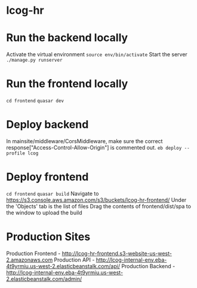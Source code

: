 # lcog-hr

# Run the backend locally
Activate the virtual environment
`source env/bin/activate` 
Start the server
`./manage.py runserver`

# Run the frontend locally
`cd frontend`
`quasar dev`

# Deploy backend
In mainsite/middleware/CorsMiddleware, make sure the correct response["Access-Control-Allow-Origin"] is commented out.
`eb deploy --profile lcog`

# Deploy frontend
`cd frontend`
`quasar build`
Navigate to https://s3.console.aws.amazon.com/s3/buckets/lcog-hr-frontend/
Under the 'Objects' tab is the list of files
Drag the contents of frontend/dist/spa to the window to upload the build

# Production Sites
Production Frontend - http://lcog-hr-frontend.s3-website-us-west-2.amazonaws.com
Production API - http://lcog-internal-env.eba-4t9yrmiu.us-west-2.elasticbeanstalk.com/api/
Production Backend - http://lcog-internal-env.eba-4t9yrmiu.us-west-2.elasticbeanstalk.com/admin/